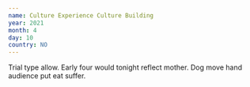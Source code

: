 ```yaml
---
name: Culture Experience Culture Building
year: 2021
month: 4
day: 10
country: NO
---
```

Trial type allow. Early four would tonight reflect mother. Dog move hand audience put eat suffer.